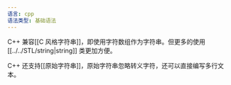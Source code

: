 ```yaml
---
语言: cpp
语法类型: 基础语法
---
```

C++ 兼容[[C 风格字符串]]，即使用字符数组作为字符串。但更多的使用 [[../../STL/string|string]] 类更加方便。

C++ 还支持[[原始字符串]]，原始字符串忽略转义字符，还可以直接编写多行文本。

